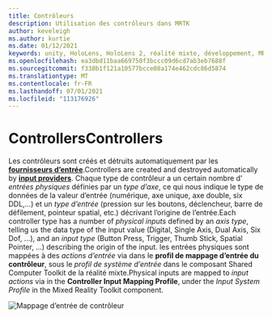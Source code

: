 ```yaml
---
title: Contrôleurs
description: Utilisation des contrôleurs dans MRTK
author: keveleigh
ms.author: kurtie
ms.date: 01/12/2021
keywords: unity, HoloLens, HoloLens 2, réalité mixte, développement, MRTK, contrôleurs,
ms.openlocfilehash: ea3dbd11baa669750f3bccc09d6cd7ab3eb7688f
ms.sourcegitcommit: f338b1f121a10577bcce08a174e462cdc86d5874
ms.translationtype: MT
ms.contentlocale: fr-FR
ms.lasthandoff: 07/01/2021
ms.locfileid: "113176926"
---
```

# <a name="controllers"></a><span data-ttu-id="323e1-104">Controllers</span><span class="sxs-lookup"><span data-stu-id="323e1-104">Controllers</span></span>

<span data-ttu-id="323e1-105">Les contrôleurs sont créés et détruits automatiquement par les [**fournisseurs d’entrée**](input-providers.md).</span><span class="sxs-lookup"><span data-stu-id="323e1-105">Controllers are created and destroyed automatically by [**input providers**](input-providers.md).</span></span> <span data-ttu-id="323e1-106">Chaque type de contrôleur a un certain nombre d' *entrées physiques* définies par un *type d’axe*, ce qui nous indique le type de données de la valeur d’entrée (numérique, axe unique, axe double, six DDL,...) et un *type d’entrée* (pression sur les boutons, déclencheur, barre de défilement, pointeur spatial, etc.) décrivant l’origine de l’entrée.</span><span class="sxs-lookup"><span data-stu-id="323e1-106">Each controller type has a number of *physical inputs* defined by an *axis type*, telling us the data type of the input value (Digital, Single Axis, Dual Axis, Six Dof, ...), and an *input type* (Button Press, Trigger, Thumb Stick, Spatial Pointer, ...) describing the origin of the input.</span></span> <span data-ttu-id="323e1-107">les entrées physiques sont mappées à des *actions d’entrée* via dans le **profil de mappage d’entrée du contrôleur**, sous le *profil de système d’entrée* dans le composant Shared Computer Toolkit de la réalité mixte.</span><span class="sxs-lookup"><span data-stu-id="323e1-107">Physical inputs are mapped to *input actions* via in the **Controller Input Mapping Profile**, under the *Input System Profile* in the Mixed Reality Toolkit component.</span></span>

![Mappage d’entrée de contrôleur](../images/input/ControllerInputMapping.png)
